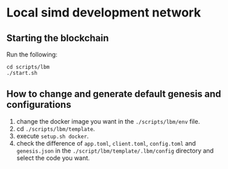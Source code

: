 # Local simd development network

## Starting the blockchain

Run the following:

```shell
cd scripts/lbm
./start.sh
```

## How to change and generate default genesis and configurations

1. change the docker image you want in the `./scripts/lbm/env` file.
2. cd `./scripts/lbm/template`.
3. execute `setup.sh docker`.
4. check the difference of `app.toml`, `client.toml`, `config.toml` and `genesis.json` in the `./script/lbm/template/.lbm/config` directory and select the code you want.

